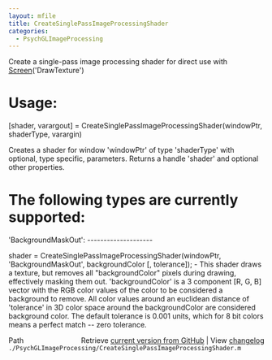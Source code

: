 ```yaml
---
layout: mfile
title: CreateSinglePassImageProcessingShader
categories:
  - PsychGLImageProcessing
---
```


Create a single\-pass image processing shader for direct use with [Screen](/docs/Screen)\('DrawTexture'\)

# Usage:

\[shader, varargout\] = CreateSinglePassImageProcessingShader\(windowPtr, shaderType, varargin\)

Creates a shader for window 'windowPtr' of type 'shaderType' with
optional, type specific, parameters. Returns a handle 'shader' and
optional other properties.

# The following types are currently supported:

'BackgroundMaskOut':
\-\-\-\-\-\-\-\-\-\-\-\-\-\-\-\-\-\-\-\-

 shader = CreateSinglePassImageProcessingShader\(windowPtr, 'BackgroundMaskOut', backgroundColor \[, tolerance\]\);
 \- This shader draws a texture, but removes all "backgroundColor" pixels
 during drawing, effectively masking them out. 'backgroundColor' is a 3
 component \[R, G, B\] vector with the RGB color values of the color to be
 considered a background to remove. All color values around an euclidean
 distance of 'tolerance' in 3D color space around the backgroundColor are
 considered background color. The default tolerance is 0.001 units, which
 for 8 bit colors means a perfect match \-\- zero tolerance.



<div class="code_header" style="text-align:right;">
  <span style="float:left;">Path&nbsp;&nbsp;</span> <span class="counter">Retrieve <a href=
  "https://raw.github.com/Psychtoolbox-3/Psychtoolbox-3/beta/./PsychGLImageProcessing/CreateSinglePassImageProcessingShader.m">current version from GitHub</a> | View <a href=
  "https://github.com/Psychtoolbox-3/Psychtoolbox-3/commits/beta/./PsychGLImageProcessing/CreateSinglePassImageProcessingShader.m">changelog</a></span>
</div>
<div class="code">
  <code>./PsychGLImageProcessing/CreateSinglePassImageProcessingShader.m</code>
</div>
